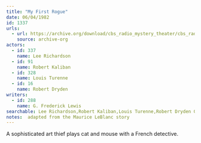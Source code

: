 ```yaml
---
title: "My First Rogue"
date: 06/04/1982
id: 1337
urls: 
  - url: https://archive.org/download/cbs_radio_mystery_theater/cbs_radio_mystery_theater-1301-1350.zip/cbs_radio_mystery_theater-1301-1350%2Fcbsrmt_1337_my_first_rogue.mp3
    source: archive-org
actors:  
  - id: 337
    name: Lee Richardson  
  - id: 91
    name: Robert Kaliban  
  - id: 328
    name: Louis Turenne  
  - id: 16
    name: Robert Dryden
writers:  
  - id: 288
    name: G. Frederick Lewis
searchable: Lee Richardson,Robert Kaliban,Louis Turenne,Robert Dryden G. Frederick Lewis
notes:  adapted from the Maurice LeBlanc story
---
```

A sophisticated art thief plays cat and mouse with a French detective.